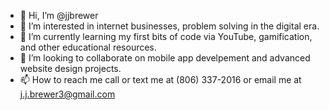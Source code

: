 - 👋 Hi, I’m @jjbrewer
- 👀 I’m interested in internet businesses, problem solving in the digital era. 
- 🌱 I’m currently learning my first bits of code via YouTube, gamification, and other educational resources.
- 💞️ I’m looking to collaborate on mobile app develpement and advanced website design projects. 
- 📫 How to reach me call or text me at (806) 337-2016‬ or email me at j.j.brewer3@gmail.com

<!---
jjbrewer/jjbrewer is a ✨ special ✨ repository because its `README.md` (this file) appears on your GitHub profile.
You can click the Preview link to take a look at your changes.
--->
